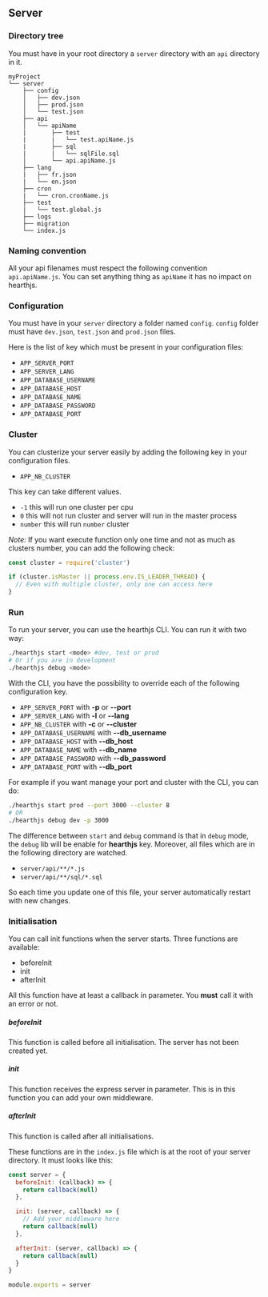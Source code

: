 ## Server

### Directory tree

You must have in your root directory a `server` directory with an `api` directory in it.

```
myProject
└── server
    ├── config
    │   ├── dev.json
    │   ├── prod.json
    │   └── test.json
    ├── api
    │   └── apiName
    |       ├── test
    |       |   └── test.apiName.js
    |       ├── sql
    |       |   └── sqlFile.sql
    │       └── api.apiName.js
    ├── lang
    |   ├── fr.json
    |   └── en.json
    ├── cron
    |   └── cron.cronName.js
    ├── test
    |   └── test.global.js
    ├── logs
    ├── migration
    └── index.js
```

### Naming convention

All your api filenames must respect the following convention `api.apiName.js`. You can set anything thing as `apiName` it has no impact on hearthjs.

### Configuration

You must have in your `server` directory a folder named `config`. `config` folder must have `dev.json`, `test.json` and `prod.json` files.

Here is the list of key which must be present in your configuration files:
- `APP_SERVER_PORT`
- `APP_SERVER_LANG`
- `APP_DATABASE_USERNAME`
- `APP_DATABASE_HOST`
- `APP_DATABASE_NAME`
- `APP_DATABASE_PASSWORD`
- `APP_DATABASE_PORT`

### Cluster

You can clusterize your server easily by adding the following key in your configuration files.
- `APP_NB_CLUSTER`

This key can take different values.
- `-1` this will run one cluster per cpu
- `0` this will not run cluster and server will run in the master process
- `number` this will run `number` cluster

*Note:*
If you want execute function only one time and not as much as clusters number, you can add the following check:

```js
const cluster = require('cluster')

if (cluster.isMaster || process.env.IS_LEADER_THREAD) {
  // Even with multiple cluster, only one can access here
}
```

### Run

To run your server, you can use the hearthjs CLI. You can run it with two way:

```bash
./hearthjs start <mode> #dev, test or prod
# Or if you are in development
./hearthjs debug <mode>
```

With the CLI, you have the possibility to override each of the following configuration key.
- `APP_SERVER_PORT` with **-p** or **--port**
- `APP_SERVER_LANG` with **-l** or **--lang**
- `APP_NB_CLUSTER` with **-c** or **--cluster**
- `APP_DATABASE_USERNAME` with **--db_username**
- `APP_DATABASE_HOST` with **--db_host**
- `APP_DATABASE_NAME` with **--db_name**
- `APP_DATABASE_PASSWORD` with **--db_password**
- `APP_DATABASE_PORT` with **--db_port**

For example if you want manage your port and cluster with the CLI, you can do:

```bash
./hearthjs start prod --port 3000 --cluster 8
# OR
./hearthjs debug dev -p 3000
```

The difference between `start` and `debug` command is that in `debug` mode, the `debug` lib will be enable for **hearthjs** key. Moreover, all files which are in the following directory are watched.
- `server/api/**/*.js`
- `server/api/**/sql/*.sql`

So each time you update one of this file, your server automatically restart with new changes.

### Initialisation

You can call init functions when the server starts. Three functions are available:

- beforeInit
- init
- afterInit

All this function have at least a callback in parameter. You **must** call it with an error or not.

##### beforeInit

This function is called before all initialisation. The server has not been created yet.

##### init

This function receives the express server in parameter. This is in this function you can add your own middleware.

##### afterInit

This function is called after all initialisations.

These functions are in the `index.js` file which is at the root of your server directory. It must looks like this:

```js
const server = {
  beforeInit: (callback) => {
    return callback(null)
  },

  init: (server, callback) => {
    // Add your middleware here
    return callback(null)
  },

  afterInit: (server, callback) => {
    return callback(null)
  }
}

module.exports = server
```
